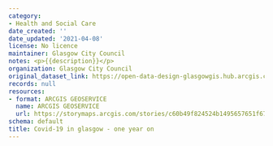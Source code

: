 ```yaml
---
category:
- Health and Social Care
date_created: ''
date_updated: '2021-04-08'
license: No licence
maintainer: Glasgow City Council
notes: <p>{{description}}</p>
organization: Glasgow City Council
original_dataset_link: https://open-data-design-glasgowgis.hub.arcgis.com/apps/GlasgowGIS::covid-19-in-glasgow-one-year-on
records: null
resources:
- format: ARCGIS GEOSERVICE
  name: ARCGIS GEOSERVICE
  url: https://storymaps.arcgis.com/stories/c60b49f824524b1495657651f67eb14b
schema: default
title: Covid-19 in glasgow - one year on
---
```

